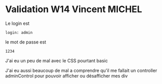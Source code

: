 # Validation W14 Vincent MICHEL

Le login est


``` login: admin ```

le mot de passe est 

``` 1234 ```

J'ai eu un peu de mal avec le CSS pourtant basic

J'ai eu aussi beaucoup de mal a comprendre qu'il me fallait un controller adminControl pour pouvoir afficher ou désafficher mes div



